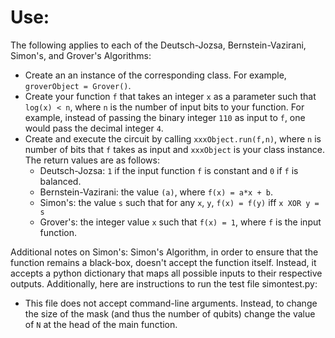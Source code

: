# Use:

The following applies to each of the Deutsch-Jozsa, Bernstein-Vazirani, Simon's, and Grover's Algorithms:
- Create an an instance of the corresponding class. For example, `groverObject = Grover()`.
- Create your function `f` that takes an integer `x` as a parameter such that `log(x) < n`, where `n` is the number of input bits to your function. For example, instead of passing the binary integer `110` as input to `f`, one would pass the decimal integer `4`.
- Create and execute the circuit by calling `xxxObject.run(f,n)`, where `n` is number of bits that `f` takes as input and `xxxObject` is your class instance. The return values are as follows:
  - Deutsch-Jozsa: `1` if the input function `f` is constant and `0` if `f` is balanced.
  - Bernstein-Vazirani: the value `(a)`, where `f(x) = a*x + b`.
  - Simon's: the value `s` such that for any `x`, `y`, `f(x) = f(y)` iff `x XOR y = s`
  - Grover's: the integer value `x` such that `f(x) = 1`, where `f` is the input function.


Additional notes on Simon's: 
Simon's Algorithm, in order to ensure that the function remains a black-box, doesn't accept the function itself. Instead, it accepts a python dictionary that maps all possible inputs to their respective outputs. 
Additionally, here are instructions to run the test file simontest.py:

- This file does not accept command-line arguments. Instead, to change the size of the mask (and thus the number of qubits) change the value of `N` at the head of the main function.

